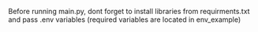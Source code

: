 Before running main.py, dont forget to install libraries from requirments.txt and 
pass .env variables (required variables are located in env_example)